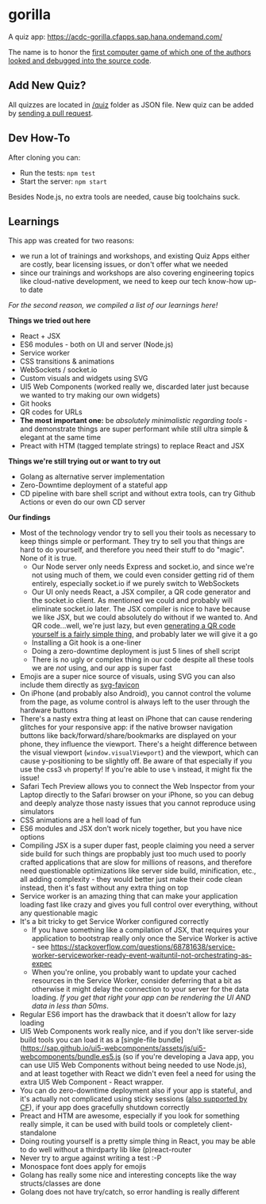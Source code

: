 # gorilla

A quiz app: https://acdc-gorilla.cfapps.sap.hana.ondemand.com/

The name is to honor the [first computer game of which one of the authors looked and debugged into the source code](https://archive.org/details/GorillasQbasic).

## Add New Quiz?

All quizzes are located in [/quiz](https://github.tools.sap/acdc/gorilla/tree/master/quiz) folder as JSON file. New quiz can be added by [sending a pull request](https://github.tools.sap/acdc/gorilla/new/master/quiz). 

## Dev How-To

After cloning you can:
- Run the tests: `npm test`
- Start the server: `npm start`

Besides Node.js, no extra tools are needed, cause big toolchains suck.

## Learnings

This app was created for two reasons:
- we run a lot of trainings and workshops, and existing Quiz Apps either are costly, bear licensing issues, or don't offer what we needed
- since our trainings and workshops are also covering engineering topics like cloud-native development, we need to keep our tech know-how up-to date

_For the second reason, we compiled a list of our learnings here!_

**Things we tried out here**
- React + JSX
- ES6 modules - both on UI and server (Node.js)
- Service worker
- CSS transitions & animations
- WebSockets / socket.io
- Custom visuals and widgets using SVG
- UI5 Web Components (worked really we, discarded later just because we wanted to try making our own widgets)
- Git hooks
- QR codes for URLs
- **The most important one:** be _absolutely minimalistic regarding tools_ - and demonstrate things are super performant while still ultra simple & elegant at the same time
- Preact with HTM (tagged template strings) to replace React and JSX

**Things we're still trying out or want to try out**
- Golang as alternative server implementation
- Zero-Downtime deployment of a stateful app
- CD pipeline with bare shell script and without extra tools, can try Github Actions or even do our own CD server

**Our findings**
- Most of the technology vendor try to sell you their tools as necessary to keep things simple or performant. They try to sell you that things are hard to do yourself, and therefore you need their stuff to do "magic". None of it is true.
  - Our Node server only needs Express and socket.io, and since we're not using much of them, we could even consider getting rid of them entirely, especially socket.io if we purely switch to WebSockets
  - Our UI only needs React, a JSX compiler, a QR code generator and the socket.io client. As mentioned we could and probably will eliminate socket.io later. The JSX compiler is nice to have because we like JSX, but we could absolutely do without if we wanted to. And QR code...well, we're just lazy, but even [generating a QR code yourself is a fairly simple thing](https://medium.com/@facucarbonel_97514/how-to-create-a-qr-generator-using-javascript-4b5ce1b6ec27), and probably later we will give it a go
  - Installing a Git hook is a one-liner
  - Doing a zero-downtime deployment is just 5 lines of shell script
  - There is no ugly or complex thing in our code despite all these tools we are _not_ using, and our app is super fast
- Emojis are a super nice source of visuals, using SVG you can also include them directly as [svg-favicon](public/favicon.svg)
- On iPhone (and probably also Android), you cannot control the volume from the page, as volume control is always left to the user through the hardware buttons
- There's a nasty extra thing at least on iPhone that can cause rendering glitches for your responsive app: if the native browser navigation buttons like back/forward/share/bookmarks are displayed on your phone, they influence the viewport. There's a height difference between the visual viewport (`window.visualViewport`) and the viewport, which can cause y-positioning to be slightly off. Be aware of that especially if you use the css3 `vh` property! If you're able to use `%` instead, it might fix the issue!
- Safari Tech Preview allows you to connect the Web Inspector from your Laptop directly to the Safari browser on your iPhone, so you can debug and deeply analyze those nasty issues that you cannot reproduce using simulators
- CSS animations are a hell load of fun
- ES6 modules and JSX don't work nicely together, but you have nice options
- Compiling JSX is a super duper fast, people claiming you need a server side build for such things are propbably just too much used to poorly crafted applications that are slow for millions of reasons, and therefore need questionable optimizations like server side build, minification, etc., all adding complexity - they would better just make their code clean instead, then it's fast without any extra thing on top
- Service worker is an amazing thing that can make your application loading fast like crazy and gives you full control over everything, without any questionable magic
- It's a bit tricky to get Service Worker configured correctly
  - If you have something like a compilation of JSX, that requires your application to bootstrap really only once the Service Worker is active - see https://stackoverflow.com/questions/68781638/service-worker-serviceworker-ready-event-waituntil-not-orchestrating-as-expec
  - When you're online, you probably want to update your cached resources in the Service Worker, consider deferring that a bit as otherwise it might delay the connection to your server for the data loading. _If you get that right your app can be rendering the UI AND data in less than 50ms_.
- Regular ES6 import has the drawback that it doesn't allow for lazy loading
- UI5 Web Components work really nice, and if you don't like server-side build tools you can load it as a [single-file bundle](https://sap.github.io/ui5-webcomponents/assets/js/ui5-webcomponents/bundle.es5.js (so if you're developing a Java app, you can use UI5 Web Components without being needed to use Node.js), and at least together with React we didn't even feel a need for using the extra UI5 Web Component - React wrapper.
- You can do zero-downtime deployment also if your app is stateful, and it's actually not complicated using sticky sessions ([also supported by CF](https://docs.cloudfoundry.org/concepts/http-routing.html#sessions)), if your app does gracefully shutdown correctly
- Preact and HTM are awesome, especially if you look for something really simple, it can be used with build tools or completely client-standalone
- Doing routing yourself is a pretty simple thing in React, you may be able to do well without a thirdparty lib like (p)react-router
- Never try to argue against writing a test :-P
- Monospace font does apply for emojis
- Golang has really some nice and interesting concepts like the way structs/classes are done
- Golang does not have try/catch, so error handling is really different

